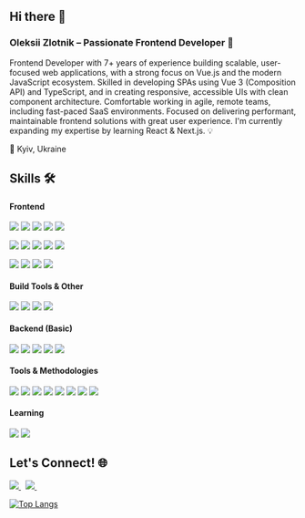 ## Hi there 👋
### Oleksii Zlotnik – Passionate Frontend Developer 🚀

<p>Frontend Developer with 7+ years of experience building scalable, user-focused web applications, with a strong focus on Vue.js and the modern JavaScript ecosystem. Skilled in developing SPAs using Vue 3 (Composition API) and TypeScript, and in creating responsive, accessible UIs with clean component architecture. Comfortable working in agile, remote teams, including fast-paced SaaS environments. Focused on delivering performant, maintainable frontend solutions with great user experience. I'm currently expanding my expertise by learning React & Next.js. 💡</p>
<p>📍 Kyiv, Ukraine</p>

## Skills 🛠️
#### Frontend
<p>
  <img src="https://img.shields.io/badge/-Vue.js-42B883?style=flat-square&logo=Vue.js&logoColor=white"/>
  <img src="https://img.shields.io/badge/-Nuxt.js-00DC82?style=flat-square&logo=Nuxt.js&logoColor=white"/>
  <img src="https://img.shields.io/badge/-JavaScript-F7DF1E?style=flat-square&logo=Javascript&logoColor=black"/>
  <img src="https://img.shields.io/badge/-TypeScript-3178C6?style=flat-square&logo=TypeScript&logoColor=white"/>
  <img src="https://img.shields.io/badge/-HTML5-E34F26?style=flat-square&logo=HTML5&logoColor=white"/>
</p>
<p>
  <img src="https://img.shields.io/badge/-Vuex-42B883?style=flat-square&logo=Vuex&logoColor=white"/>
  <img src="https://img.shields.io/badge/-Pinia-FE3162?style=flat-square&logo=Pinia&logoColor=white"/>
  <img src="https://img.shields.io/badge/-Inertia.js-FF2D20?style=flat-square&logo=Inertia&logoColor=white"/>
  <img src="https://img.shields.io/badge/-ShadcnUI-000000?style=flat-square&logo=Shadcn&logoColor=white"/>
  <img src="https://img.shields.io/badge/-Nuxt_UI_PRO-00DC82?style=flat-square&logo=Nuxt.js&logoColor=white"/>
</p>
<p>
  <img src="https://img.shields.io/badge/-CSS3-1572B6?style=flat-square&logo=CSS3&logoColor=white"/>
  <img src="https://img.shields.io/badge/-SCSS-CC6699?style=flat-square&logo=Sass&logoColor=white"/>
  <img src="https://img.shields.io/badge/-Tailwind_CSS-06B6D4?style=flat-square&logo=Tailwindcss&logoColor=white"/>
  <img src="https://img.shields.io/badge/-Bootstrap-7952B3?style=flat-square&logo=Bootstrap&logoColor=white"/>
</p>

#### Build Tools & Other
<p>
  <img src="https://img.shields.io/badge/-Vite-646CFF?style=flat-square&logo=Vite&logoColor=white"/>
  <img src="https://img.shields.io/badge/-Webpack-8DD6F9?style=flat-square&logo=Webpack&logoColor=black"/>
  <img src="https://img.shields.io/badge/-npm-CB3837?style=flat-square&logo=npm&logoColor=white"/>
  <img src="https://img.shields.io/badge/-Figma-F24E1E?style=flat-square&logo=Figma&logoColor=white"/>
</p>

#### Backend (Basic)
<p>
  <img src="https://img.shields.io/badge/-Laravel-FF2D20?style=flat-square&logo=Laravel&logoColor=white"/>
  <img src="https://img.shields.io/badge/-PHP-777BB4?style=flat-square&logo=PHP&logoColor=white"/>
  <img src="https://img.shields.io/badge/-Blade-F55247?style=flat-square&logo=Laravel&logoColor=white"/>
  <img src="https://img.shields.io/badge/-WordPress-21759B?style=flat-square&logo=WordPress&logoColor=white"/>
  <img src="https://img.shields.io/badge/-SQL-4479A1?style=flat-square&logo=SQL&logoColor=white"/>
</p>

#### Tools & Methodologies
<p>
  <img src="https://img.shields.io/badge/-Github-181717?style=flat-square&logo=GitHub&logoColor=white"/>
  <img src="https://img.shields.io/badge/-Git-F05032?style=flat-square&logo=Git&logoColor=white"/>
  <img src="https://img.shields.io/badge/-Jira-0052CC?style=flat-square&logo=Jira&logoColor=white"/>
  <img src="https://img.shields.io/badge/-Confluence-172B4D?style=flat-square&logo=Confluence&logoColor=white"/>
  <img src="https://img.shields.io/badge/-Agile-0073B7?style=flat-square&logo=Jira&logoColor=white"/>
  <img src="https://img.shields.io/badge/-Scrum-1890FF?style=flat-square&logo=Jira&logoColor=white"/>
  <img src="https://img.shields.io/badge/-Kanban-009933?style=flat-square&logo=Trello&logoColor=white"/>
  <img src="https://img.shields.io/badge/-Slack-4A154B?style=flat-square&logo=Slack&logoColor=white"/>
</p>

#### Learning
<p>
  <img src="https://img.shields.io/badge/-React-61DAFB?style=flat-square&logo=React&logoColor=black"/>
  <img src="https://img.shields.io/badge/-Next.js-000000?style=flat-square&logo=Next.js&logoColor=white"/>
</p>

## Let's Connect! 🌐
<p>
  <a href="https://linkedin.com/in/alexeyzlotnik" target="_blank">
    <img src="https://img.shields.io/badge/LinkedIn-%230077B5.svg?&style=for-the-badge&logo=linkedin&logoColor=white" />
  </a>&nbsp;
  <a href="mailto:alexeyzlotnik@gmail.com">
    <img src="https://img.shields.io/badge/Gmail-D14836?style=for-the-badge&logo=gmail&logoColor=white" />
  </a>&nbsp;
</p>

[![Top Langs](https://github-readme-stats.vercel.app/api/top-langs/?username=alexeyzlotnik&layout=compact)](https://github.com/anuraghazra/github-readme-stats)
